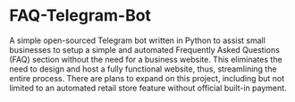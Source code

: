# FAQ-Telegram-Bot
A simple open-sourced Telegram bot written in Python to assist small businesses to setup a simple and automated Frequently Asked Questions (FAQ) section without the need for a business website. This eliminates the need to design and host a fully functional website, thus, streamlining the entire process.  There are plans to expand on this project, including but not limited to an automated retail store feature without official built-in payment.
